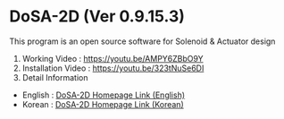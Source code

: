 # DoSA-2D (Ver 0.9.15.3)

This program is an open source software for Solenoid &amp; Actuator design

1. Working Video : https://youtu.be/AMPY6ZBbO9Y <br>
2. Installation Video : https://youtu.be/323tNuSe6DI <br>
3. Detail Information
 - English : <a href="https://solenoid.or.kr/direct_eng.php?address=https://solenoid.or.kr/openactuator/dosa_2d_eng.htm">DoSA-2D Homepage Link (English)</a><br>
 - Korean  : <a href="https://solenoid.or.kr/direct_kor.php?address=https://solenoid.or.kr/openactuator/dosa_3d_kor.htm">DoSA-2D Homepage Link (Korean)</a>
<br><br>
<img src="http://www.solenoid.or.kr/openactuator/DoSA/DoSA-2D.png" border="0" alt="">

